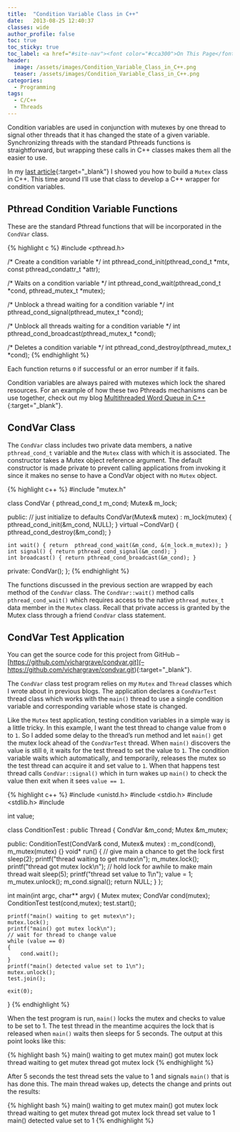 ```yaml
---
title:  "Condition Variable Class in C++"
date:   2013-08-25 12:40:37
classes: wide
author_profile: false
toc: true
toc_sticky: true
toc_label: <a href="#site-nav"><font color="#cca300">On This Page</font></a>
header:
  image: /assets/images/Condition_Variable_Class_in_C++.png
  teaser: /assets/images/Condition_Variable_Class_in_C++.png
categories: 
  - Programming
tags: 
  - C/C++ 
  - Threads
---
```


Condition variables are used in conjunction with mutexes by one thread to signal other threads that it has changed the state of a given variable. Synchronizing threads with the standard Pthreads functions is straightforward, but wrapping these calls in C++ classes makes them all the easier to use.

In my [last article](/programming/mutex-class-in-cpp){:target="_blank"} I showed you how to build a `Mutex` class in C++. This time around I’ll use that class to develop a C++ wrapper for condition variables.

## Pthread Condition Variable Functions

These are the standard Pthread functions that will be incorporated in the `CondVar` class.

{% highlight c %}
#include <pthread.h>

/* Create a condition variable */
int pthread_cond_init(pthread_cond_t *mtx, const pthread_condattr_t *attr);

/* Waits on a condition variable */
int pthread_cond_wait(pthread_cond_t *cond, pthread_mutex_t *mutex);

/* Unblock a thread waiting for a condition variable */
int pthread_cond_signal(pthread_mutex_t *cond);

/* Unblock all threads waiting for a condition variable */
int pthread_cond_broadcast(pthread_mutex_t *cond);

/* Deletes a condition variable */
int pthread_cond_destroy(pthread_mutex_t *cond);
{% endhighlight %}

Each function returns `0` if successful or an error number if it fails.

Condition variables are always paired with mutexes which lock the shared resources. For an example of how these two Pthreads mechanisms can be use together, check out my blog [Multithreaded Word Queue in C++](/programming/multithreaded-work-queue-in-cpp){:target="_blank"}.

## CondVar Class

The `CondVar` class includes two private data members, a native `pthread_cond_t` variable and the `Mutex` class with which it is associated. The constructor takes a Mutex object reference argument.  The default constructor is made private to prevent calling applications from invoking it since it makes no sense to have a CondVar object with no `Mutex` object.

{% highlight c++ %}
#include "mutex.h"

class CondVar
{
    pthread_cond_t  m_cond;
    Mutex&          m_lock;

  public:
    // just initialize to defaults
    CondVar(Mutex& mutex) : m_lock(mutex) { pthread_cond_init(&m_cond, NULL); }
    virtual ~CondVar() { pthread_cond_destroy(&m_cond); }

    int wait() { return  pthread_cond_wait(&m_cond, &(m_lock.m_mutex)); }
    int signal() { return pthread_cond_signal(&m_cond); }
    int broadcast() { return pthread_cond_broadcast(&m_cond); }

  private:
    CondVar();
};
{% endhighlight %}

The functions discussed in the previous section are wrapped by each method of the `CondVar` class. The `CondVar::wait()` method calls `pthread_cond_wait()` which requires access to the native `pthread_mutex_t` data member in the `Mutex` class. Recall that private access is granted by the Mutex class through a friend `CondVar` class statement.

## CondVar Test Application

You can get the source code for this project from GitHub – [https://github.com/vichargrave/condvar.git](– https://github.com/vichargrave/condvar.git){:target="_blank"}.

The `CondVar` class test program relies on my `Mutex` and `Thread` classes which I wrote about in previous blogs. The application declares a `CondVarTest` thread class which works with the `main()` thread to use a single condition variable and corresponding variable whose state is changed.

Like the `Mutex` test application, testing condition variables in a simple way is a little tricky. In this example, I want the test thread to change value from `0` to `1`. So I added some delay to the thread’s run method and let `main()` get the mutex lock ahead of the `CondVarTest` thread. When `main()` discovers the value is still `0`, it waits for the test thread to set the value to `1`. The condition variable waits which automatically, and temporarily, releases the mutex so the test thread can acquire it and set value to `1`. When that happens test thread calls `CondVar::signal()` which in turn wakes up `main()` to check the value then exit when it sees `value == 1`.

{% highlight c++ %}
#include <unistd.h>
#include <stdio.h>
#include <stdlib.h>
#include <string>

int value;

class ConditionTest : public Thread
{
     CondVar &m_cond;
     Mutex   &m_mutex;

  public:
     ConditionTest(CondVar& cond, Mutex& mutex) : m_cond(cond), m_mutex(mutex) {}
     void* run() {
         // give main a chance to get the lock first
         sleep(2);
         printf("thread waiting to get mutex\n");
         m_mutex.lock();
         printf("thread got mutex lock\n");
         // hold lock for awhile to make main thread wait
         sleep(5);
         printf("thread set value to 1\n");
         value = 1;
         m_mutex.unlock();
         m_cond.signal();
         return NULL;
     }
};

int main(int argc, char** argv)
{
    Mutex   mutex;
    CondVar cond(mutex);
    ConditionTest test(cond,mutex);
    test.start();

    printf("main() waiting to get mutex\n");
    mutex.lock();
    printf("main() got mutex lock\n");
    // wait for thread to change value
    while (value == 0)
    {
        cond.wait();
    }
    printf("main() detected value set to 1\n");
    mutex.unlock();
    test.join();

    exit(0);
}
{% endhighlight %}

When the test program is run, `main()` locks the mutex and checks to value to be set to 1. The test thread in the meantime acquires the lock that is released when `main()` waits then sleeps for 5 seconds.  The output at this point looks like this:

{% highlight bash %}
main() waiting to get mutex
main() got mutex lock
thread waiting to get mutex
thread got mutex lock
{% endhighlight %}

After 5 seconds the test thread sets the value to 1 and signals `main()` that is has done this. The main thread wakes up, detects the change and prints out the results:

{% highlight bash %}
main() waiting to get mutex
main() got mutex lock
thread waiting to get mutex
thread got mutex lock
thread set value to 1
main() detected value set to 1
{% endhighlight %}

